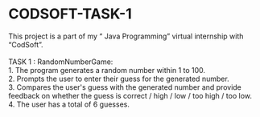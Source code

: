 # CODSOFT-TASK-1

This project is a part of my “ Java Programming” virtual internship with “CodSoft”.<br/><br/>
TASK 1 : RandomNumberGame:<br/>  1.  The program generates a random number within 1 to 100.<br/>
                            2.  Prompts the user to enter their guess for the generated number.<br/>
                            3.  Compares the user's guess with the generated number and provide feedback on whether the guess is correct / high / low / too high / too low.<br/>
                            4.  The user has a total of 6 guesses.<br/><br/>


